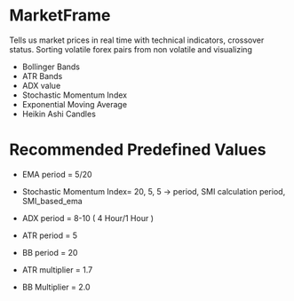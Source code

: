 # MarketFrame
Tells us market prices in real time with technical indicators, crossover status. Sorting volatile forex pairs from non volatile and visualizing
* Bollinger Bands
* ATR Bands 
* ADX value
* Stochastic Momentum Index
* Exponential Moving Average
* Heikin Ashi Candles 

# Recommended Predefined Values

* EMA period = 5/20
  
* Stochastic Momentum Index= 20, 5, 5 -> period, SMI calculation period, SMI_based_ema
* ADX period = 8-10 ( 4 Hour/1 Hour )

* ATR period = 5 
* BB period  = 20 

* ATR multiplier = 1.7 
* BB Multiplier  = 2.0 
